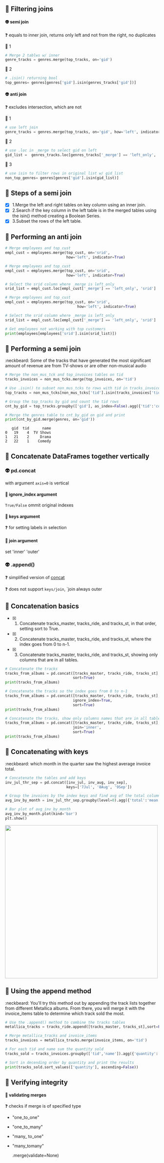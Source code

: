 ## 🍎 Filtering joins
#### 👽 semi join
❓ equals to inner join, returns only left and not from the right, no duplicates

👞 1
```py
# Merge 2 tablws w/ inner
genre_tracks = genres.merge(top_tracks, on='gid')
```
👞 2
```py
# .isin() returning bool
top_genres= genres[genres['gid'].isin(genres_tracks['gid'])]
```
 #### 👽 anti join
❓ excludes intersection, which are not

👞 1
```py
# use left join
genre_tracks = genres.merge(top_tracks, on='gid', how='left', indicator=True
```
👞 2
```py
# use .loc in _merge to select gid on left
gid_list =  genres_tracks.loc[genres_tracks['_merge'] == 'left_only', 'gid']
```
👞 3
```py
# use isin to filter rows in original list w/ gid_list
non_top_genres= genres[genres['gid'].isin(gid_list)]
```
## 🦍 Steps of a semi join
- [x] 1.Merge the left and right tables on key column using an inner join.
- [x] 2.Search if the key column in the left table is in the merged tables using the
isin() method creating a Boolean Series.
- [x] 3.Subset the rows of the left table.
## 🦍 Performing an anti join
```py
# Merge employees and top_cust
empl_cust = employees.merge(top_cust, on='srid', 
                            how='left', indicator=True)
```
```py
# Merge employees and top_cust
empl_cust = employees.merge(top_cust, on='srid', 
                            how='left', indicator=True)

# Select the srid column where _merge is left_only
srid_list = empl_cust.loc[empl_cust['_merge'] == 'left_only', 'srid']
```
```py
# Merge employees and top_cust
empl_cust = employees.merge(top_cust, on='srid', 
                                 how='left', indicator=True)

# Select the srid column where _merge is left_only
srid_list = empl_cust.loc[empl_cust['_merge'] == 'left_only', 'srid']

# Get employees not working with top customers
print(employees[employees['srid'].isin(srid_list)])
```
## 🦍 Performing a semi join
:neckbeard: Some of the tracks that have generated the most significant amount of revenue are from TV-shows or are other non-musical audio
```py
# Merge the non_mus_tck and top_invoices tables on tid
tracks_invoices = non_mus_tcks.merge(top_invoices, on='tid')

# Use .isin() to subset non_mus_tcks to rows with tid in tracks_invoices
top_tracks = non_mus_tcks[non_mus_tcks['tid'].isin(tracks_invoices['tid'])]

# Group the top_tracks by gid and count the tid rows
cnt_by_gid = top_tracks.groupby(['gid'], as_index=False).agg({'tid':'count'}) #no new index

# Merge the genres table to cnt_by_gid on gid and print
print(cnt_by_gid.merge(genres, on='gid'))
```
       gid  tid      name
    0   19    4  TV Shows
    1   21    2     Drama
    2   22    1    Comedy
## 🍎 Concatenate DataFrames together vertically
### 👽 pd.concat
with argument `axis=0` is vertical
#### 🔽 ignore_index argument
`True/False` ommit original indexes
#### 🔽 keys argument 
❓ for setting labels in selection
#### 🔽 join argument
set 'inner' 'outer'
### 👽 .append()
❓ simplified version of [concat](#-pdconcat)

❓ does not support `keys/join`, `join always outer
## 🦍 Concatenation basics
- [x] 1. Concatenate tracks_master, tracks_ride, and tracks_st, in that order, setting sort to True.
- [x] 2. Concatenate tracks_master, tracks_ride, and tracks_st, where the index goes from 0 to n-1.
- [x] 3. Concatenate tracks_master, tracks_ride, and tracks_st, showing only columns that are in all tables.
```py
# Concatenate the tracks
tracks_from_albums = pd.concat([tracks_master, tracks_ride, tracks_st],
                               sort=True)
print(tracks_from_albums)
```
```py
# Concatenate the tracks so the index goes from 0 to n-1
tracks_from_albums = pd.concat([tracks_master, tracks_ride, tracks_st],
                               ignore_index=True,
                               sort=True)
print(tracks_from_albums)
```
```py
# Concatenate the tracks, show only columns names that are in all tables
tracks_from_albums = pd.concat([tracks_master, tracks_ride, tracks_st],
                               join='inner',
                               sort=True)
print(tracks_from_albums)
```
## 🦍 Concatenating with keys

:neckbeard: which month in the quarter saw the highest average invoice total.
```py
# Concatenate the tables and add keys
inv_jul_thr_sep = pd.concat([inv_jul, inv_aug, inv_sep], 
                            keys=['7Jul', '8Aug', '9Sep'])

# Group the invoices by the index keys and find avg of the total column
avg_inv_by_month = inv_jul_thr_sep.groupby(level=0).agg({'total':'mean'})

# Bar plot of avg_inv_by_month
avg_inv_by_month.plot(kind='bar')
plt.show()
```

<img src=https://user-images.githubusercontent.com/51888893/207039271-f49cdace-f6ac-40f2-8b81-f4fc94d67e92.png width=500px>

## 🦍 Using the append method
:neckbeard: You'll try this method out by appending the track lists together from different Metallica albums. From there, you will merge it with the invoice_items table to determine which track sold the most.
```py
# Use the .append() method to combine the tracks tables
metallica_tracks = tracks_ride.append([tracks_master, tracks_st],sort=False)

# Merge metallica_tracks and invoice_items
tracks_invoices = metallica_tracks.merge(invoice_items, on='tid')

# For each tid and name sum the quantity sold
tracks_sold = tracks_invoices.groupby(['tid','name']).agg({'quantity':'sum'})

# Sort in decending order by quantity and print the results
print(tracks_sold.sort_values(['quantity'], ascending=False))
```
## 🍎 Verifying integrity
#### 🏹 validating merges
❓ checks if merge is of specified type
- "one_to_one"
- "one_to_many"
- "many_ to_one"
- "many_tomany"
   
     .merge(validate=None)
